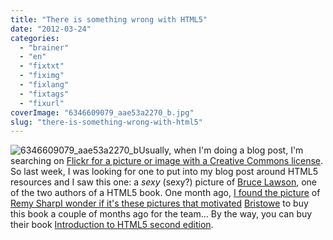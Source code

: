 ```yaml
---
title: "There is something wrong with HTML5"
date: "2012-03-24"
categories: 
  - "brainer"
  - "en"
  - "fixtxt"
  - "fiximg"
  - "fixlang"
  - "fixtags"
  - "fixurl"
coverImage: "6346609079_aae53a2270_b.jpg"
slug: "there-is-something-wrong-with-html5"
---
```


![](images/6346609079_aae53a2270_b.jpg "6346609079_aae53a2270_b")Usually, when I'm doing a blog post, I'm searching on [Flickr for a picture or image with a Creative Commons license](https://www.flickr.com/search/?q=&l=comm&ss=2&ct=6&mt=photos&w=all&adv=1). So last week, I was looking for one to put into my blog post around HTML5 resources and I saw this one: a _sexy_ (sexy?) picture of [Bruce Lawson](https://www.brucelawson.co.uk/), one of the two authors of a HTML5 book. One month ago, [I found the picture](https://fred.dev/scary-html5-book-promotion/ "Scary HTML5 book promotion") of [Remy SharpI wonder if it's these pictures that motivated](https://remysharp.com/) [Bristowe](https://bristowe.com/) to buy this book a couple of months ago for the team... By the way, you can buy their book [Introduction to HTML5 second edition](https://www.amazon.ca/gp/product/0321784421/ref=as_li_ss_tl?ie=UTF8&tag=outofcomzon-20&linkCode=as2&camp=15121&creative=390961&creativeASIN=0321784421).
